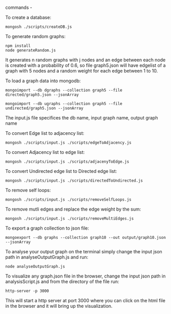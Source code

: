 commands - 

To create a database:
```
mongosh ./scripts/createDB.js
```

To generate random graphs:
```
npm install
node generateRandom.js
```
It generates n random graphs with j nodes and an edge between each node is created with a probability of 0.6, so file graph5.json will have edgelist of a graph with 5 nodes and a random weight for each edge between 1 to 10.

To load a graph data into mongodb:
```
mongoimport --db dgraphs --collection graph5 --file directed/graph5.json --jsonArray

mongoimport --db ugraphs --collection graph5 --file undirected/graph5.json --jsonArray
```

The input.js file specifices the db name, input graph name, output graph name

To convert Edge list to adjacency list:
```
mongosh ./scripts/input.js ./scripts/edgeToAdjacency.js
```

To convert Adjacency list to edge list:
```
mongosh ./scripts/input.js ./scripts/adjacenyToEdge.js
```


To convert Undirected edge list to Directed edge list:
```
mongosh ./scripts/input.js ./scripts/directedToUndirected.js
```

To remove self loops:
```
mongosh ./scripts/input.js ./scripts/removeSelfLoops.js
```



To remove mutli edges and replace the edge weight by the sum:
```
mongosh ./scripts/input.js ./scripts/removeMultiEdges.js
```

To export a graph collection to json file:

```
mongoexport --db graphs --collection graph10 --out output/graph10.json --jsonArray
```

To analyse your output graph on the terminal simply change the input json path in analyseOutputGraph.js and run:
```
node analyseOutputGraph.js
```

To visualize any graph.json file in the browser, change  the input json path in analysisScript.js and from the directory of the file run:
```
http-server -p 3000
```
This will start a http server at port 3000 where you can click on the html file in the browser and it will bring up the visualization.